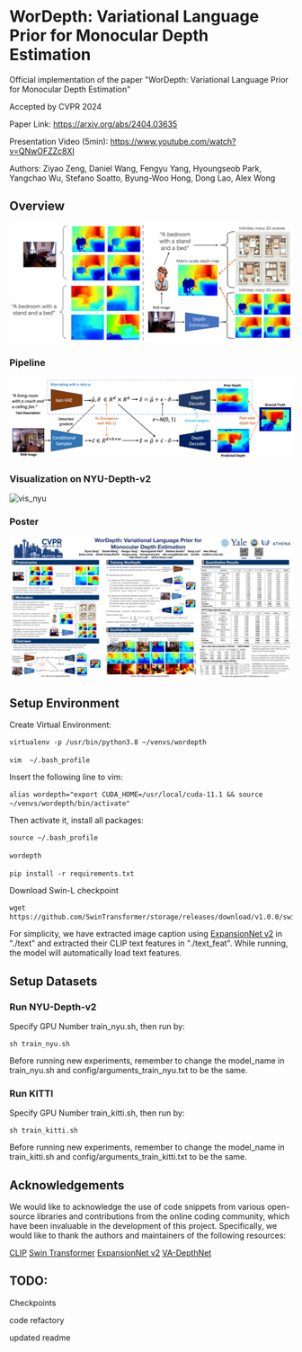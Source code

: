 # WorDepth: Variational Language Prior for Monocular Depth Estimation #

Official implementation of the paper "WorDepth: Variational Language Prior for Monocular Depth Estimation"

Accepted by CVPR 2024

Paper Link: https://arxiv.org/abs/2404.03635

Presentation Video (5min): https://www.youtube.com/watch?v=QNwOFZZc8XI

Authors: Ziyao Zeng, Daniel Wang, Fengyu Yang, Hyoungseob Park, Yangchao Wu, Stefano Soatto, Byung-Woo Hong, Dong Lao, Alex Wong

## Overview ##

![teaser](figures/teaser.png)

### Pipeline ###
![pipeline](figures/pipeline.png)

### Visualization on NYU-Depth-v2 ###
![vis_nyu](figures/vis_nyu.png)

### Poster ###
![poster](figures/poster.png)
## Setup Environment ##
Create Virtual Environment:
```
virtualenv -p /usr/bin/python3.8 ~/venvs/wordepth

vim  ~/.bash_profile
```
Insert the following line to vim:
```
alias wordepth="export CUDA_HOME=/usr/local/cuda-11.1 && source ~/venvs/wordepth/bin/activate"
```
Then activate it, install all packages:
```
source ~/.bash_profile

wordepth

pip install -r requirements.txt
```

Download Swin-L checkpoint
```
wget https://github.com/SwinTransformer/storage/releases/download/v1.0.0/swin_large_patch4_window12_384_22k.pth
```

For simplicity, we have extracted image caption using [ExpansionNet v2](https://github.com/jchenghu/ExpansionNet_v2) in "./text" and extracted their CLIP text features in "./text_feat". While running, the model will automatically load text features.

## Setup Datasets ##

### Run NYU-Depth-v2 ###
Specify GPU Number train_nyu.sh, then run by:
```
sh train_nyu.sh
```
Before running new experiments, remember to change the model_name in train_nyu.sh and config/arguments_train_nyu.txt to be the same.

### Run KITTI ###
Specify GPU Number train_kitti.sh, then run by:
```
sh train_kitti.sh
```
Before running new experiments, remember to change the model_name in train_kitti.sh and config/arguments_train_kitti.txt to be the same.

## Acknowledgements ##
We would like to acknowledge the use of code snippets from various open-source libraries and contributions from the online coding community, which have been invaluable in the development of this project. Specifically, we would like to thank the authors and maintainers of the following resources:

[CLIP](https://github.com/openai/CLIP)
[Swin Transformer](https://github.com/microsoft/Swin-Transformer)
[ExpansionNet v2](https://github.com/jchenghu/ExpansionNet_v2)
[VA-DepthNet](https://github.com/cnexah/VA-DepthNet)

## TODO: ##
Checkpoints

code refactory

updated readme